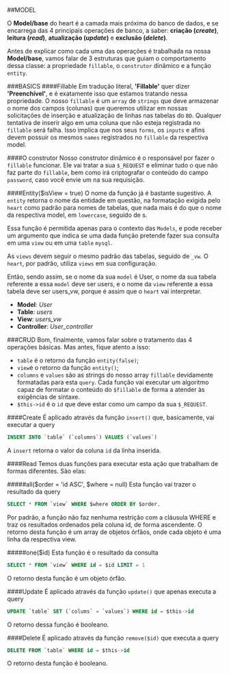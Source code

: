 ##MODEL


O **Model/base** do heart é a camada mais próxima do banco de dados, e se encarrega das 4 principais operações de banco, a saber: **criação (*create*)**, **leitura (*read*)**, **atualização (*update*)** e **exclusão (*delete*)**. 


Antes de explicar como cada uma das operações é trabalhada na nossa **Model/base**, vamos falar de 3 estruturas que guiam o comportamento dessa classe: a propriedade `fillable`, o `construtor` dinâmico e a função `entity`.


###BASICS
####Fillable
Em tradução literal, **'Fillable'** quer dizer **'Preenchível'**, e é exatamente isso que estamos tratando nessa propriedade. O nosso `fillable` é um `array` de `strings` que deve armazenar o nome dos campos (colunas) que queremos utilizar em nossas solicitações de inserção e atualização de linhas nas tabelas do `BD`. Qualquer tentativa de inserir algo em uma coluna que não esteja registrada no `fillable` será falha. Isso implica que nos seus `forms`, os `inputs` e afins devem possuir os mesmos `names` registrados no `fillable` da respectiva model.

####O construtor
Nosso construtor dinâmico é o responsável por fazer o `fillable` funcionar. Ele vai tratar a sua `$_REQUEST` e eliminar tudo o que não faz parte do `fillable`, bem como irá criptografar o conteúdo do campo `password`, caso você envie um na sua requisição.

####Entity($isView = true)
O nome da função já é bastante sugestivo. A `entity` retorna o nome da entidade em questão, na formatação exigida pelo `heart` como padrão para nomes de tabelas, que nada mais é do que o nome da respectiva model, em `lowercase`, seguido de s.


Essa função é permitida apenas para o contexto das `Models`, e pode receber um argumento que indica se uma dada função pretende fazer sua consulta em uma `view` ou em uma `table` `mysql`.


As `views` devem seguir o mesmo padrão das tabelas, seguido de `_vw`. O `heart`, por padrão, utiliza `views` em sua configuração.


Então, sendo assim, se o nome da sua `model` é User, o nome da sua tabela referente a essa `model` deve ser users, e o nome da `view` referente a essa tabela deve ser users_vw, porque é assim que o `heart` vai interpretar. 


- **Model**: *User*
- **Table**: *users*
- **View**: *users_vw*
- **Controller**: *User_controller*


###CRUD
Bom, finalmente, vamos falar sobre o tratamento das 4 operações básicas. Mas antes, fique atento a isso:
- `table` é o retorno da função `entity(false)`;
- `view`é o retorno da função `entity()`;
- `columns` e `values` são as strings do nosso array `fillable` devidamente formatadas para esta `query`. Cada função vai executar um algoritmo capaz de formatar o conteúdo do `$fillable` de forma a atender às exigências de sintaxe.
- `$this->id` é o `id` que deve estar como um campo da sua `$_REQUEST`.

####Create
É aplicado através da função `insert()` que, basicamente, vai executar a query 
```SQL
INSERT INTO `table` (`columns`) VALUES (`values`)
```
A `insert` retorna o valor da coluna `id` da linha inserida.

####Read
Temos duas funções para executar esta ação que trabalham de formas diferentes. São elas:

#####all($order = 'id ASC', $where = null)
Esta função vai trazer o resultado da query
```SQL
SELECT * FROM `view` WHERE $where ORDER BY $order.
```
Por padrão, a função não faz nenhuma restrição com a cláusula WHERE e traz os resultados ordenados pela coluna id, de forma ascendente.
O retorno desta função é um array de objetos órfãos, onde cada objeto é uma linha da respectiva view.

#####one($id)
Esta função é o resultado da consulta
```SQL
SELECT * FROM `view` WHERE id = $id LIMIT = 1
```
O retorno desta função é um objeto órfão.

####Update
É aplicado através da função `update()` que apenas executa a query
```SQL
UPDATE `table` SET (`colums` = `values`) WHERE id = $this->id
```
O retorno dessa função é booleano.


####Delete
É aplicado através da função `remove($id)` que executa a query
```SQL
DELETE FROM `table` WHERE id = $this->id
```
O retorno desta função é booleano.
